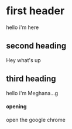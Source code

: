 # first header
hello i'm here

## second heading
Hey what's up

## third heading
hello
i'm Meghana...g

#### opening
open the google chrome 
